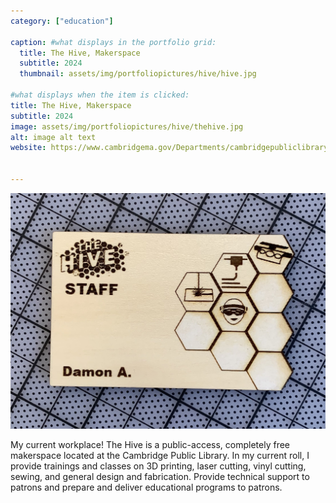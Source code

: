 ```yaml
---
category: ["education"]

caption: #what displays in the portfolio grid:
  title: The Hive, Makerspace 
  subtitle: 2024
  thumbnail: assets/img/portfoliopictures/hive/hive.jpg
  
#what displays when the item is clicked:
title: The Hive, Makerspace
subtitle: 2024
image: assets/img/portfoliopictures/hive/thehive.jpg
alt: image alt text
website: https://www.cambridgema.gov/Departments/cambridgepubliclibrary/Locations/mainlibrary/thehive


---
```


<div class="row padded">
 <div class="col-md-12 col-sm-12 ">
     <img class="img-fluid d-block mx-auto" src="assets/img/portfoliopictures/hive/hive2.jpg" alt=""/>
  </div>
</div>

My current workplace! The Hive is a public-access, completely free makerspace located at the Cambridge Public Library. In my current roll, I provide trainings and classes on 3D printing, laser cutting, vinyl cutting, sewing, and general design and fabrication. Provide technical support to patrons and prepare and deliver educational programs to patrons. 
